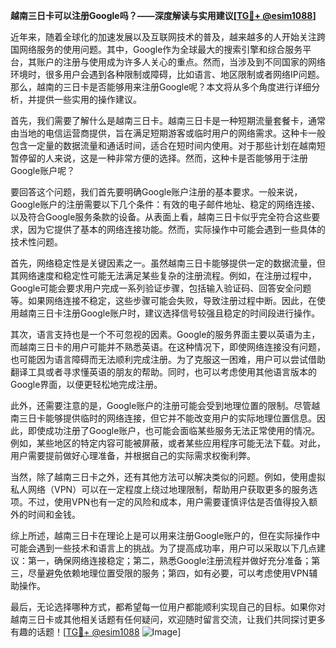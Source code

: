 **越南三日卡可以注册Google吗？——深度解读与实用建议[[TG💪+ @esim1088](https://t.me/s/esim1088)]**

近年来，随着全球化的加速发展以及互联网技术的普及，越来越多的人开始关注跨国网络服务的使用问题。其中，Google作为全球最大的搜索引擎和综合服务平台，其账户的注册与使用成为许多人关心的重点。然而，当涉及到不同国家的网络环境时，很多用户会遇到各种限制或障碍，比如语言、地区限制或者网络IP问题。那么，越南的三日卡是否能够用来注册Google呢？本文将从多个角度进行详细分析，并提供一些实用的操作建议。

首先，我们需要了解什么是越南三日卡。越南三日卡是一种短期流量套餐卡，通常由当地的电信运营商提供，旨在满足短期游客或临时用户的网络需求。这种卡一般包含一定量的数据流量和通话时间，适合在短时间内使用。对于那些计划在越南短暂停留的人来说，这是一种非常方便的选择。然而，这种卡是否能够用于注册Google账户呢？

要回答这个问题，我们首先要明确Google账户注册的基本要求。一般来说，Google账户的注册需要以下几个条件：有效的电子邮件地址、稳定的网络连接、以及符合Google服务条款的设备。从表面上看，越南三日卡似乎完全符合这些要求，因为它提供了基本的网络连接功能。然而，实际操作中可能会遇到一些具体的技术性问题。

首先，网络稳定性是关键因素之一。虽然越南三日卡能够提供一定的数据流量，但其网络速度和稳定性可能无法满足某些复杂的注册流程。例如，在注册过程中，Google可能会要求用户完成一系列验证步骤，包括输入验证码、回答安全问题等。如果网络连接不稳定，这些步骤可能会失败，导致注册过程中断。因此，在使用越南三日卡注册Google账户时，建议选择信号较强且稳定的时间段进行操作。

其次，语言支持也是一个不可忽视的因素。Google的服务界面主要以英语为主，而越南三日卡的用户可能并不熟悉英语。在这种情况下，即使网络连接没有问题，也可能因为语言障碍而无法顺利完成注册。为了克服这一困难，用户可以尝试借助翻译工具或者寻求懂英语的朋友的帮助。同时，也可以考虑使用其他语言版本的Google界面，以便更轻松地完成注册。

此外，还需要注意的是，Google账户的注册可能会受到地理位置的限制。尽管越南三日卡能够提供临时的网络连接，但它并不能改变用户的实际地理位置信息。因此，即使成功注册了Google账户，也可能会面临某些服务无法正常使用的情况。例如，某些地区的特定内容可能被屏蔽，或者某些应用程序可能无法下载。对此，用户需要提前做好心理准备，并根据自己的实际需求权衡利弊。

当然，除了越南三日卡之外，还有其他方法可以解决类似的问题。例如，使用虚拟私人网络（VPN）可以在一定程度上绕过地理限制，帮助用户获取更多的服务选项。不过，使用VPN也有一定的风险和成本，用户需要谨慎评估是否值得投入额外的时间和金钱。

综上所述，越南三日卡在理论上是可以用来注册Google账户的，但在实际操作中可能会遇到一些技术和语言上的挑战。为了提高成功率，用户可以采取以下几点建议：第一，确保网络连接稳定；第二，熟悉Google注册流程并做好充分准备；第三，尽量避免依赖地理位置受限的服务；第四，如有必要，可以考虑使用VPN辅助操作。

最后，无论选择哪种方式，都希望每一位用户都能顺利实现自己的目标。如果你对越南三日卡或其他相关话题有任何疑问，欢迎随时留言交流，让我们共同探讨更多有趣的话题！[[TG💪+ @esim1088](https://t.me/s/esim1088) ![Image](https://i.postimg.cc/4NQfJmqS/Snipaste-2025-05-13-00-14-12.png)]